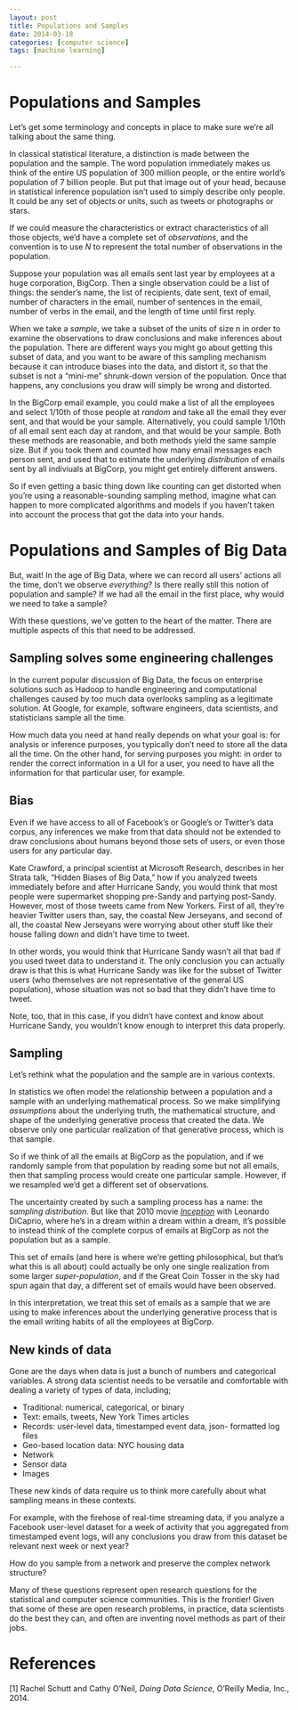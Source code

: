 ```yaml
---
layout: post
title: Populations and Samples
date: 2014-03-18
categories: [computer science]
tags: [machine learning]

---
```


# Populations and Samples

Let’s get some terminology and concepts in place to make sure we’re all talking about the same thing.


In classical statistical literature, a distinction is made between the population and the sample. The word population immediately makes us think of the entire US population of 300 million people, or the entire world’s population of 7 billion people. But put that image out of your head, because in statistical inference population isn’t used to simply describe only people. It could be any set of objects or units, such as tweets or photographs or stars.


If we could measure the characteristics or extract characteristics of all those objects, we’d have a complete set of *observations*, and the convention is to use *N* to represent the total number of observations in the population.


Suppose your population was all emails sent last year by employees at a huge corporation, BigCorp. Then a single observation could be a list of things: the sender’s name, the list of recipients, date sent, text of email, number of characters in the email, number of sentences in the email, number of verbs in the email, and the length of time until first reply.


When we take a *sample*, we take a subset of the units of size n in order to examine the observations to draw conclusions and make inferences about the population. There are different ways you might go about getting this subset of data, and you want to be aware of this sampling mechanism because it can introduce biases into the data, and distort it, so that the subset is not a “mini-me” shrunk-down version of the population. Once that happens, any conclusions you draw will simply be wrong and distorted.


In the BigCorp email example, you could make a list of all the employees and select 1/10th of those people at *random* and take all the email they ever sent, and that would be your sample. Alternatively, you could sample 1/10th of all email sent each day at random, and that would be your sample. Both these methods are reasonable, and both methods yield the same sample size. But if you took them and counted how many email messages each person sent, and used that to estimate the underlying *distribution* of emails sent by all indiviuals at BigCorp, you might get entirely different answers.


So if even getting a basic thing down like counting can get distorted when you’re using a reasonable-sounding sampling method, imagine what can happen to more complicated algorithms and models if you haven’t taken into account the process that got the data into your hands.


# Populations and Samples of Big Data


But, wait! In the age of Big Data, where we can record all users’ actions all the time, don’t we observe *everything*? Is there really still this notion of population and sample? If we had all the email in the first place, why would we need to take a sample?


With these questions, we’ve gotten to the heart of the matter. There are multiple aspects of this that need to be addressed.


Sampling solves some engineering challenges
---

In the current popular discussion of Big Data, the focus on enterprise solutions such as Hadoop to handle engineering and computational challenges caused by too much data overlooks sampling as a legitimate solution. At Google, for example, software engineers, data scientists, and statisticians sample all the time.


How much data you need at hand really depends on what your goal is: for analysis or inference purposes, you typically don’t need to store all the data all the time. On the other hand, for serving purposes you might: in order to render the correct information in a UI for a user, you need to have all the information for that particular user, for example.

Bias
---

Even if we have access to all of Facebook’s or Google’s or Twitter’s data corpus, any inferences we make from that data should not be extended to draw conclusions about humans beyond those sets of users, or even those users for any particular day.


Kate Crawford, a principal scientist at Microsoft Research, describes in her Strata talk, “Hidden Biases of Big Data,” how if you analyzed tweets immediately before and after Hurricane Sandy, you would think that most people were supermarket shopping pre-Sandy and partying post-Sandy. However, most of those tweets came from New Yorkers. First of all, they’re heavier Twitter users than, say, the coastal New Jerseyans, and second of all, the coastal New Jerseyans were worrying about other stuff like their house falling down and didn’t have time to tweet.


In other words, you would think that Hurricane Sandy wasn’t all that bad if you used tweet data to understand it. The only conclusion you can actually draw is that this is what Hurricane Sandy was like for the subset of Twitter users (who themselves are not representative of the general US population), whose situation was not so bad that they didn’t have time to tweet.


Note, too, that in this case, if you didn’t have context and know about Hurricane Sandy, you wouldn’t know enough to interpret this data properly.


Sampling
---
Let’s rethink what the population and the sample are in various contexts.

In statistics we often model the relationship between a population and a sample with an underlying mathematical process. So we make simplifying *assumptions* about the underlying truth, the mathematical structure, and shape of the underlying generative process that created the data. We observe only one particular realization of that generative process, which is that sample.


So if we think of all the emails at BigCorp as the population, and if we randomly sample from that population by reading some but not all emails, then that sampling process would create one particular sample. However, if we resampled we’d get a different set of observations.


The uncertainty created by such a sampling process has a name: the *sampling distribution*. But like that 2010 movie [*Inception*](http://en.wikipedia.org/wiki/Inception) with Leonardo DiCaprio, where he’s in a dream within a dream within a dream, it’s possible to instead think of the complete corpus of emails at BigCorp as not the population but as a sample.


This set of emails (and here is where we’re getting philosophical, but that’s what this is all about) could actually be only one single realization from some larger *super-population*, and if the Great Coin Tosser in the sky had spun again that day, a different set of emails would have been observed.


In this interpretation, we treat this set of emails as a sample that we are using to make inferences about the underlying generative process that is the email writing habits of all the employees at BigCorp.


New kinds of data
---

Gone are the days when data is just a bunch of numbers and categorical variables. A strong data scientist needs to be versatile and comfortable with dealing a variety of types of data, including;

* Traditional: numerical, categorical, or binary
* Text: emails, tweets, New York Times articles 
* Records: user-level data, timestamped event data, json-
formatted log files 
* Geo-based location data: NYC housing data
* Network 
* Sensor data 
* Images 


These new kinds of data require us to think more carefully about what sampling means in these contexts.

For example, with the firehose of real-time streaming data, if you analyze a Facebook user-level dataset for a week of activity that you aggregated from timestamped event logs, will any conclusions you draw from this dataset be relevant next week or next year?


How do you sample from a network and preserve the complex network structure?


Many of these questions represent open research questions for the statistical and computer science communities. This is the frontier! Given that some of these are open research problems, in practice, data scientists do the best they can, and often are inventing novel methods as part of their jobs.

# References
[1] Rachel Schutt and Cathy O’Neil, *Doing Data Science*, O’Reilly Media, Inc., 2014.
